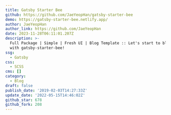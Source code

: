 ```yaml
---
title: Gatsby Starter Bee
github: https://github.com/JaeYeopHan/gatsby-starter-bee
demo: https://gatsby-starter-bee.netlify.app/
author: JaeYeopHan
author_link: https://github.com/JaeYeopHan
date: 2023-11-28T06:11:01.207Z
description: >-
  Full Package | Simple | Fresh UI | Blog Template :: Let's start to blogging
  with gatsby-starter-bee!
ssg:
  - Gatsby
css:
  - SCSS
cms: []
category:
  - Blog
draft: false
publish_date: '2019-02-03T14:27:33Z'
update_date: '2022-05-15T14:46:02Z'
github_star: 678
github_fork: 208
---
```

